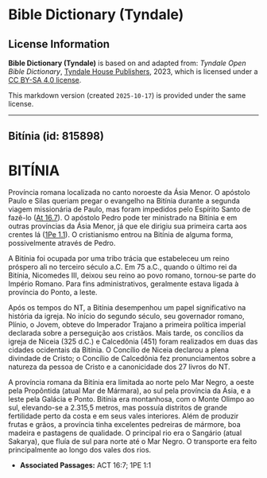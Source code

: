 # Bible Dictionary (Tyndale)

## License Information

**Bible Dictionary (Tyndale)** is based on and adapted from: _Tyndale Open Bible Dictionary_, [Tyndale House Publishers](https://tyndaleopenresources.com/), 2023, which is licensed under a [CC BY-SA 4.0 license](https://creativecommons.org/licenses/by-sa/4.0/legalcode.en).

This markdown version (created `2025-10-17`) is provided under the same license.



--------------------------------

## Bitínia (id: 815898)

BITÍNIA
=======

Província romana localizada no canto noroeste da Ásia Menor. O apóstolo Paulo e Silas queriam pregar o evangelho na Bitínia durante a segunda viagem missionária de Paulo, mas foram impedidos pelo Espírito Santo de fazê\-lo ([At 16\.7](https://ref.ly/Acts16:7)). O apóstolo Pedro pode ter ministrado na Bitínia e em outras províncias da Ásia Menor, já que ele dirigiu sua primeira carta aos crentes lá ([1Pe 1\.1](https://ref.ly/1Pet1:1)). O cristianismo entrou na Bitínia de alguma forma, possivelmente através de Pedro.

A Bitínia foi ocupada por uma tribo trácia que estabeleceu um reino próspero ali no terceiro século a.C. Em 75 a.C., quando o último rei da Bitínia, Nicomedes III, deixou seu reino ao povo romano, tornou\-se parte do Império Romano. Para fins administrativos, geralmente estava ligada à província do Ponto, a leste.

Após os tempos do NT, a Bitínia desempenhou um papel significativo na história da igreja. No início do segundo século, seu governador romano, Plínio, o Jovem, obteve do Imperador Trajano a primeira política imperial declarada sobre a perseguição aos cristãos. Mais tarde, os concílios da igreja de Niceia (325 d.C.) e Calcedônia (451\) foram realizados em duas das cidades ocidentais da Bitínia. O Concílio de Niceia declarou a plena divindade de Cristo; o Concílio de Calcedônia fez pronunciamentos sobre a natureza da pessoa de Cristo e a canonicidade dos 27 livros do NT.

A província romana da Bitínia era limitada ao norte pelo Mar Negro, a oeste pela Propôntida (atual Mar de Mármara), ao sul pela província da Ásia, e a leste pela Galácia e Ponto. Bitínia era montanhosa, com o Monte Olimpo ao sul, elevando\-se a 2\.315,5 metros, mas possuía distritos de grande fertilidade perto da costa e em seus vales interiores. Além de produzir frutas e grãos, a província tinha excelentes pedreiras de mármore, boa madeira e pastagens de qualidade. O principal rio era o Sangário (atual Sakarya), que fluía de sul para norte até o Mar Negro. O transporte era feito principalmente ao longo dos vales dos rios.

* **Associated Passages:** ACT 16:7; 1PE 1:1

